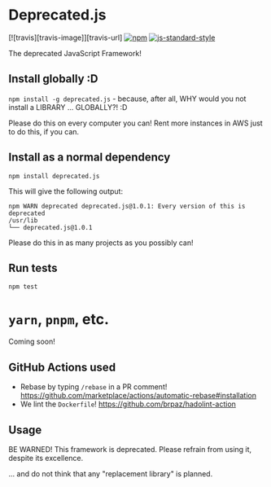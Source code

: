 # Deprecated.js

[![travis][travis-image]][travis-url]
[![npm][npm-image]][npm-url]
[![js-standard-style][standard-style-image]][standard-style-url]

[npm-image]: https://img.shields.io/npm/v/deprecated.js.svg?style=flat
[npm-url]: https://npmjs.org/package/deprecated.js
[standard-style-image]: https://img.shields.io/badge/code%20style-standard-brightgreen.svg?style=flat
[standard-style-url]: https://github.com/feross/standard

The deprecated JavaScript Framework!

## Install globally :D
`npm install -g deprecated.js` - because, after all, WHY would you not install a LIBRARY ... GLOBALLY?! :D

Please do this on every computer you can! Rent more instances in AWS just to do this, if you can.

## Install as a normal dependency
`npm install deprecated.js`

This will give the following output:
```
npm WARN deprecated deprecated.js@1.0.1: Every version of this is deprecated
/usr/lib
└── deprecated.js@1.0.1 
```

Please do this in as many projects as you possibly can!

## Run tests
`npm test`

# `yarn`, `pnpm`, etc.
Coming soon!

## GitHub Actions used
* Rebase by typing `/rebase` in a PR comment! https://github.com/marketplace/actions/automatic-rebase#installation
* We lint the `Dockerfile`! https://github.com/brpaz/hadolint-action

## Usage
BE WARNED! This framework is deprecated. Please refrain from using it, despite its excellence.

... and do not think that any "replacement library" is planned.
